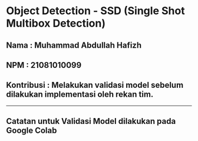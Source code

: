 # Object Detection - SSD (Single Shot Multibox Detection)

## Nama : Muhammad Abdullah Hafizh
## NPM : 21081010099
## Kontribusi : Melakukan validasi model sebelum dilakukan implementasi oleh rekan tim. 

---

## Catatan untuk Validasi Model dilakukan pada Google Colab
